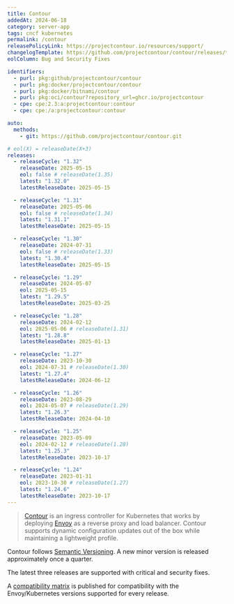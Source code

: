 ```yaml
---
title: Contour
addedAt: 2024-06-18
category: server-app
tags: cncf kubernetes
permalink: /contour
releasePolicyLink: https://projectcontour.io/resources/support/
changelogTemplate: https://github.com/projectcontour/contour/releases/tag/v__LATEST__
eolColumn: Bug and Security Fixes

identifiers:
  - purl: pkg:github/projectcontour/contour
  - purl: pkg:docker/projectcontour/contour
  - purl: pkg:docker/bitnami/contour
  - purl: pkg:oci/contour?repository_url=ghcr.io/projectcontour
  - cpe: cpe:2.3:a:projectcontour:contour
  - cpe: cpe:/a:projectcontour:contour

auto:
  methods:
    - git: https://github.com/projectcontour/contour.git

# eol(X) = releaseDate(X+3)
releases:
  - releaseCycle: "1.32"
    releaseDate: 2025-05-15
    eol: false # releaseDate(1.35)
    latest: "1.32.0"
    latestReleaseDate: 2025-05-15

  - releaseCycle: "1.31"
    releaseDate: 2025-05-06
    eol: false # releaseDate(1.34)
    latest: "1.31.1"
    latestReleaseDate: 2025-05-15

  - releaseCycle: "1.30"
    releaseDate: 2024-07-31
    eol: false # releaseDate(1.33)
    latest: "1.30.4"
    latestReleaseDate: 2025-05-15

  - releaseCycle: "1.29"
    releaseDate: 2024-05-07
    eol: 2025-05-15
    latest: "1.29.5"
    latestReleaseDate: 2025-03-25

  - releaseCycle: "1.28"
    releaseDate: 2024-02-12
    eol: 2025-05-06 # releaseDate(1.31)
    latest: "1.28.8"
    latestReleaseDate: 2025-01-13

  - releaseCycle: "1.27"
    releaseDate: 2023-10-30
    eol: 2024-07-31 # releaseDate(1.30)
    latest: "1.27.4"
    latestReleaseDate: 2024-06-12

  - releaseCycle: "1.26"
    releaseDate: 2023-08-29
    eol: 2024-05-07 # releaseDate(1.29)
    latest: "1.26.3"
    latestReleaseDate: 2024-04-10

  - releaseCycle: "1.25"
    releaseDate: 2023-05-09
    eol: 2024-02-12 # releaseDate(1.28)
    latest: "1.25.3"
    latestReleaseDate: 2023-10-17

  - releaseCycle: "1.24"
    releaseDate: 2023-01-31
    eol: 2023-10-30 # releaseDate(1.27)
    latest: "1.24.6"
    latestReleaseDate: 2023-10-17
---
```


> [Contour](https://projectcontour.io/) is an ingress controller for Kubernetes that works by deploying [Envoy](https://www.envoyproxy.io/) as a reverse proxy and load balancer. Contour supports dynamic configuration updates out of the box while maintaining a lightweight profile.

Contour follows [Semantic Versioning](https://semver.org/). A new minor version is released approximately once a quarter.

The latest three releases are supported with critical and security fixes.

A [compatibility matrix](https://projectcontour.io/resources/compatibility-matrix/) is published
for compatibility with the Envoy/Kubernetes versions supported for every release.

